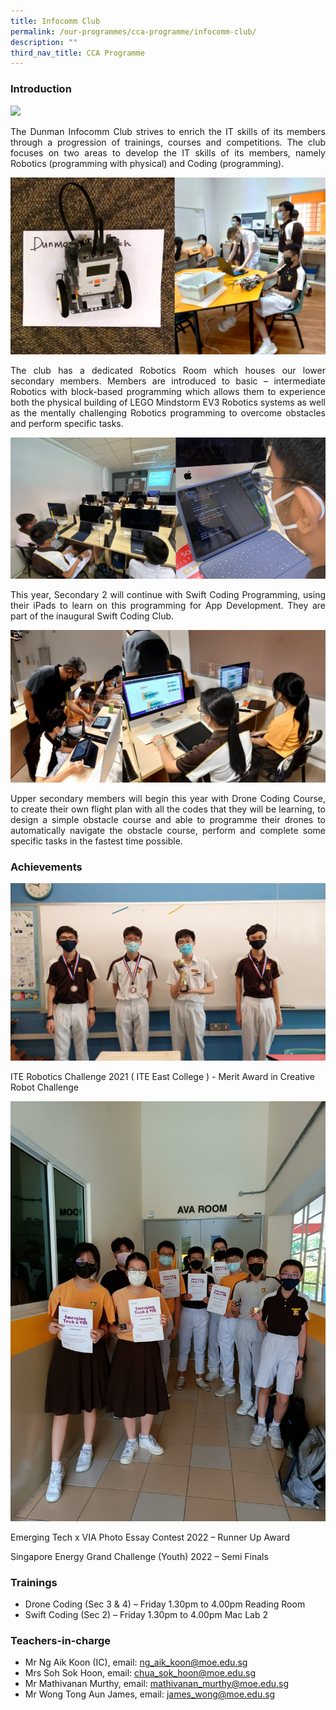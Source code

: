 ```yaml
---
title: Infocomm Club
permalink: /our-programmes/cca-programme/infocomm-club/
description: ""
third_nav_title: CCA Programme
---
```

### Introduction

![](/images/CCA%20Photos/Infocomm%20Club/Pic00.jpg)
<p style="text-align: justify;">The Dunman Infocomm Club strives to enrich the IT skills of its members through a progression of trainings, courses and competitions. The club focuses on two areas to develop the IT skills of its members, namely Robotics (programming with physical) and Coding (programming).</p>

![](/images/CCA%20Photos/Infocomm%20Club/Pic01.jpg)

<p style="text-align: justify;">The club has a dedicated Robotics Room which houses our lower secondary members. Members are introduced to basic – intermediate Robotics with block-based programming which allows them to experience both the physical building of LEGO Mindstorm EV3 Robotics systems as well as the mentally challenging Robotics programming to overcome obstacles and perform specific tasks.</p>

![](/images/CCA%20Photos/Infocomm%20Club/Pic02.jpg)

<p style="text-align: justify;">This year, Secondary 2 will continue with Swift Coding Programming, using their iPads to learn on this programming for App Development. They are part of the inaugural Swift Coding Club.</p>

![](/images/CCA%20Photos/Infocomm%20Club/Pic03.jpg)

<p style="text-align: justify;">Upper secondary members will begin this year with Drone Coding Course, to create their own flight plan with all the codes that they will be learning, to design a simple obstacle course and able to programme their drones to automatically navigate the obstacle course, perform and complete some specific tasks in the fastest time possible.</p>

### Achievements
![](/images/CCA%20Photos/Infocomm%20Club/Pic04.jpg)


ITE Robotics Challenge 2021 ( ITE East College ) - Merit Award in Creative Robot Challenge

![](/images/CCA%20Photos/Infocomm%20Club/Pic05.jpeg)

Emerging Tech x VIA Photo Essay Contest 2022 – Runner Up Award

Singapore Energy Grand Challenge (Youth) 2022 – Semi Finals

### Trainings

* Drone Coding (Sec 3 & 4) – Friday 1.30pm to 4.00pm Reading Room
* Swift Coding (Sec 2) – Friday 1.30pm to 4.00pm Mac Lab 2


### Teachers-in-charge

* Mr Ng Aik Koon (IC), email: [ng\_aik\_koon@moe.edu.sg](mailto:ng_aik_koon@moe.edu.sg)
* Mrs Soh Sok Hoon, email: [chua\_sok\_hoon@moe.edu.sg](mailto:chua_sok_hoon@moe.edu.sg)
* Mr  Mathivanan Murthy, email: [mathivanan_murthy@moe.edu.sg](mailto:mathivanan_murthy@moe.edu.sg)
* Mr Wong Tong Aun James, email: [james_wong@moe.edu.sg](mailto:james_wong@moe.edu.sg)